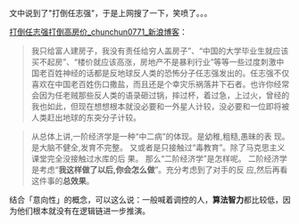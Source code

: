 文中说到了"打倒任志强"，于是上网搜了一下，笑喷了。。。

[打倒任志强打倒高房价_chunchun0771_新浪博客](http://blog.sina.com.cn/s/blog_5ff704d00100ensn.html)：

> 我只给富人建房子，我没有责任给穷人盖房子”、“中国的大学毕业生就应该买不起房”、“楼价就应该高涨，房地产不是暴利行业”等等一些过度刺激中国老百姓神经的话都是反地球反人类的恐怖分子任志强发出的。任志强不仅喜欢在中国老百姓伤口撒盐，而且还是个幸灾乐祸落井下石者。也许你经常会因为任老贼那些反人类的语录砸过锅，摔过杯，着过急，上过火，曾经的我也如此，但现在想想根本就没必要和一外星人计较，没必要和一位即将被人类赶出地球的东突分子计较。



> 从总体上讲,一阶经济学是一种“中二病”的体现。是幼稚,粗糙,愚昧的表现。是大脑不健全,发育不完整。又或者是只接触过“毒教育”。除了马克思主义课堂完全没接触过水库的后果。那么“二阶经济学”是怎样呢。二阶经济学是考虑“**我这样做了以后,你会怎么做**”。充分考虑到了对手的反应,然后再看这件事的**总效果**。

结合「意向性」的概念，可以这么说：一般喊着调控的人，**算法智力**都比较低，因为他们根本就没有在逻辑链进一步推演。







